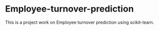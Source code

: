 # Employee-turnover-prediction
This is a project work on Employee turnover prediction using scikit-learn.
